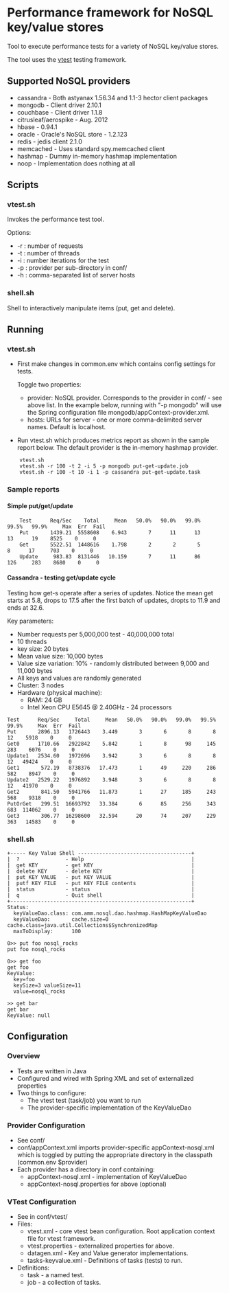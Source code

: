 
# Performance framework for NoSQL key/value stores

Tool to execute performance tests for a variety of NoSQL key/value stores.

The tool uses the [vtest](http://amesar.wordpress.com/2010/04/12/vtest-testing-framework/) testing framework.

## Supported NoSQL providers
* cassandra - Both astyanax 1.56.34 and 1.1-3 hector client packages
* mongodb - Client driver 2.10.1
* couchbase - Client driver 1.1.8
* citrusleaf/aerospike - Aug. 2012
* hbase - 0.94.1
* oracle - Oracle's NoSQL store - 1.2.123
* redis - jedis client 2.1.0
* memcached - Uses standard spy.memcached client
* hashmap - Dummy in-memory hashmap implementation
* noop - Implementation does nothing at all

## Scripts

### vtest.sh 

Invokes the performance test tool.

Options:

  *   -r : number of requests
  *   -t : number of threads
  *   -i : number iterations for the test
  *   -p : provider per sub-directory in conf/
  *   -h : comma-separated list of server hosts

### shell.sh 

Shell to interactively manipulate items (put, get and delete).

## Running 

### vtest.sh

* First make changes in common.env which contains config settings for tests.

  Toggle two properties:
    * provider: NoSQL provider. Corresponds to the provider in conf/ - see above list. In the example below, running with "-p mongodb" will use the Spring configuration file mongodb/appContext-provider.xml.
    * hosts: URLs for server - one or more comma-delimited server names. Default is localhost.

* Run vtest.sh which produces metrics report as shown in the sample report below.  The default provider is the in-memory hashmap provider. 
```
    vtest.sh
    vtest.sh -r 100 -t 2 -i 5 -p mongodb put-get-update.job
    vtest.sh -r 100 -t 10 -i 1 -p cassandra put-get-update.task
```

### Sample reports

#### Simple put/get/update 

```
    Test      Req/Sec    Total     Mean   50.0%   90.0%   99.0%   99.5%   99.9%     Max  Err  Fail
    Put       1439.21  5558608    6.943       7      11      13      13      19    8525    0     0
    Get       5522.51  1448616    1.798       2       2       5       8      17     703    0     0
    Update     983.83  8131446   10.159       7      11      86     126     283    8680    0     0
```

#### Cassandra - testing get/update cycle

Testing how get-s operate after a series of updates. Notice the mean get starts at 5.8, drops to 17.5 after the first batch of updates,
dropts to 11.9 and ends at 32.6.

Key parameters:

* Number requests per 5,000,000 test - 40,000,000 total
* 10 threads
* key size: 20 bytes
* Mean value size: 10,000 bytes
* Value size variation: 10% - randomly distributed between 9,000 and 11,000 bytes
* All keys and values are randomly generated
* Cluster: 3 nodes
* Hardware (physical machine):
	* RAM: 24 GB
	* Intel Xeon CPU E5645 @ 2.40GHz - 24 processors

```
Test      Req/Sec     Total     Mean   50.0%   90.0%   99.0%   99.5%   99.9%     Max  Err  Fail
Put       2896.13   1726443    3.449       3       6       8       8      12    5918    0     0
Get0      1710.66   2922842    5.842       1       8      98     145     283    6076    0     0
Update1   2534.60   1972696    3.942       3       6       8       8      12   49424    0     0
Get1       572.19   8738376   17.473       1      49     220     286     582    8947    0     0
Update2   2529.22   1976892    3.948       3       6       8       8      12   41970    0     0
Get2       841.50   5941766   11.873       1      27     185     243     568    9318    0     0
PutOrGet   299.51  16693792   33.384       6      85     256     343     683  114062    0     0
Get3       306.77  16298600   32.594      20      74     207     229     363   14583    0     0
```

### shell.sh

```
+----- Key Value Shell -------------------------------------+
|  ?               - Help                                   |
|  get KEY         - get KEY                                |
|  delete KEY      - delete KEY                             |
|  put KEY VALUE   - put KEY VALUE                          |
|  putf KEY FILE   - put KEY FILE contents                  |
|  status          - status                                 |
|  q               - Quit shell                             |
+-----------------------------------------------------------+
Status:
  keyValueDao.class: com.amm.nosql.dao.hashmap.HashMapKeyValueDao
  keyValueDao:       cache.size=0 cache.class=java.util.Collections$SynchronizedMap
  maxToDisplay:      100

0>> put foo nosql_rocks
put foo nosql_rocks

0>> get foo
get foo
KeyValue:
  key=foo
  keySize=3 valueSize=11
  value=nosql_rocks

>> get bar
get bar
KeyValue: null

```


## Configuration
### Overview
* Tests are written in Java
* Configured and wired with Spring XML and set of externalized properties
* Two things to configure:
  * The vtest test (task/job) you want to run 
  * The provider-specific implementation of the KeyValueDao 

### Provider Configuration
* See conf/
* conf/appContext.xml imports provider-specific appContext-nosql.xml which is toggled by putting the appropriate directory in the classpath (common.env $provider)
* Each provider has a directory in conf containing:
  * appContext-nosql.xml - implementation of KeyValueDao
  * appContext-nosql.properties for above (optional)

### VTest Configuration
* See in conf/vtest/
* Files:
  * vtest.xml - core vtest bean configuration. Root application context file for vtest framework.
  * vtest.properties - externalized properties for above.
  * datagen.xml - Key and Value generator implementations.
  * tasks-keyvalue.xml - Definitions of tasks (tests) to run.
* Definitions:
  * task - a named test.
  * job - a collection of tasks.
